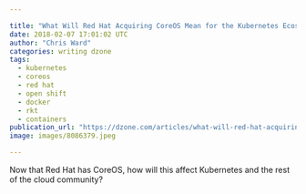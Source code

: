 ```yaml
---

title: "What Will Red Hat Acquiring CoreOS Mean for the Kubernetes Ecosystem?"
date: 2018-02-07 17:01:02 UTC
author: "Chris Ward"
categories: writing dzone
tags:
  - kubernetes
  - coreos
  - red hat
  - open shift
  - docker
  - rkt
  - containers
publication_url: "https://dzone.com/articles/what-will-red-hat-acquiring-coreos-mean-for-the-ku"
image: images/8086379.jpeg

---
```

Now that Red Hat has CoreOS, how will this affect Kubernetes and the rest of the cloud community?

